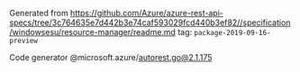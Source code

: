 Generated from https://github.com/Azure/azure-rest-api-specs/tree/3c764635e7d442b3e74caf593029fcd440b3ef82//specification/windowsesu/resource-manager/readme.md tag: `package-2019-09-16-preview`

Code generator @microsoft.azure/autorest.go@2.1.175


